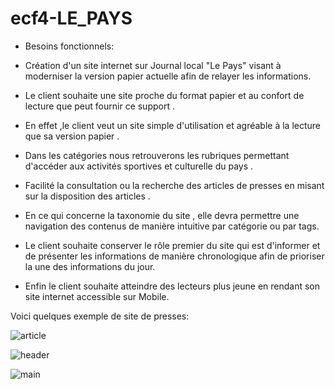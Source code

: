 # ecf4-LE_PAYS

* Besoins fonctionnels:

* Création d'un site internet sur Journal local "Le Pays" visant à moderniser la version papier actuelle afin de relayer les informations.

* Le client souhaite une site proche du format papier et au confort de lecture que peut fournir ce support .

* En effet ,le client veut un site simple d'utilisation et agréable à la lecture que sa version papier .

* Dans les catégories nous retrouverons les rubriques permettant d'accéder aux activités sportives et culturelle du pays .

* Facilité la consultation ou la recherche des articles de presses en misant sur la disposition des articles .

* En ce qui concerne la taxonomie du site , elle devra permettre une navigation des contenus de manière intuitive par catégorie ou par tags.

* Le client souhaite conserver le rôle premier du site qui est d'informer et de présenter les informations de manière chronologique afin de prioriser la une des informations du jour.

* Enfin le client souhaite atteindre des lecteurs plus jeune en rendant son site internet accessible sur Mobile.


Voici quelques exemple de site de presses:

![article](https://user-images.githubusercontent.com/79125296/120126034-a512d800-c206-11eb-95a5-7de44cb415b6.PNG)

![header](https://user-images.githubusercontent.com/79125296/120126036-a6dc9b80-c206-11eb-93d5-6ed06380348d.PNG)

![main](https://user-images.githubusercontent.com/79125296/120126037-a7753200-c206-11eb-98b7-f84628cac9f5.PNG)
